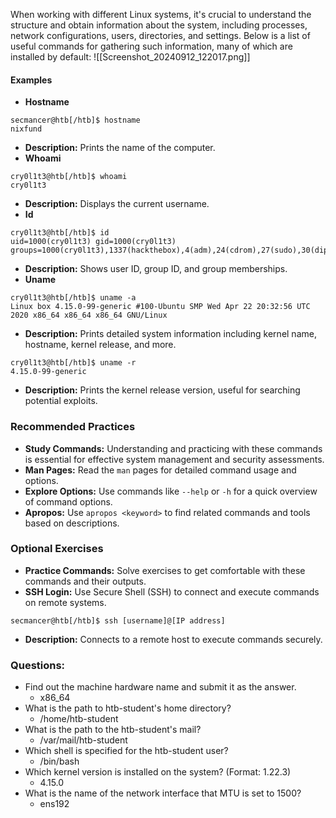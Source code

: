 When working with different Linux systems, it's crucial to understand the structure and obtain information about the system, including processes, network configurations, users, directories, and settings. Below is a list of useful commands for gathering such information, many of which are installed by default:
![[Screenshot_20240912_122017.png]]

#### Examples
- **Hostname**
```
secmancer@htb[/htb]$ hostname
nixfund
```
- **Description:** Prints the name of the computer.
- **Whoami**
```
cry0l1t3@htb[/htb]$ whoami
cry0l1t3
```
- **Description:** Displays the current username.
- **Id**
```
cry0l1t3@htb[/htb]$ id
uid=1000(cry0l1t3) gid=1000(cry0l1t3) groups=1000(cry0l1t3),1337(hackthebox),4(adm),24(cdrom),27(sudo),30(dip),46(plugdev),116(lpadmin),126(sambashare)
```
- **Description:** Shows user ID, group ID, and group memberships.
- **Uname**
```
cry0l1t3@htb[/htb]$ uname -a
Linux box 4.15.0-99-generic #100-Ubuntu SMP Wed Apr 22 20:32:56 UTC 2020 x86_64 x86_64 x86_64 GNU/Linux
```
- **Description:** Prints detailed system information including kernel name, hostname, kernel release, and more.
```
cry0l1t3@htb[/htb]$ uname -r
4.15.0-99-generic
```
- **Description:** Prints the kernel release version, useful for searching potential exploits.

### Recommended Practices
- **Study Commands:** Understanding and practicing with these commands is essential for effective system management and security assessments.
- **Man Pages:** Read the `man` pages for detailed command usage and options.
- **Explore Options:** Use commands like `--help` or `-h` for a quick overview of command options.
- **Apropos:** Use `apropos <keyword>` to find related commands and tools based on descriptions.

### Optional Exercises
- **Practice Commands:** Solve exercises to get comfortable with these commands and their outputs.
- **SSH Login:** Use Secure Shell (SSH) to connect and execute commands on remote systems.
```
secmancer@htb[/htb]$ ssh [username]@[IP address]
```
- **Description:** Connects to a remote host to execute commands securely.

### Questions:
- Find out the machine hardware name and submit it as the answer.
	- x86_64
- What is the path to htb-student's home directory?
	- /home/htb-student
- What is the path to the htb-student's mail?
	- /var/mail/htb-student
- Which shell is specified for the htb-student user?
	- /bin/bash
- Which kernel version is installed on the system? (Format: 1.22.3)
	- 4.15.0
- What is the name of the network interface that MTU is set to 1500?
	- ens192